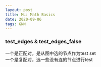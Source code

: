```yaml
---  
layout: post  
title: ML: Math Basics  
date: 2020-09-06  
tags: GNN  
---  
```



### test_edges & test_edges_false

一个是正配对，是从图中选的节点作为test set  
一个是复配对，选一些没有连的节点进行test